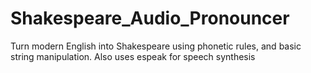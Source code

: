 # Shakespeare_Audio_Pronouncer
Turn modern English into Shakespeare using phonetic rules, and basic string manipulation. Also uses espeak for speech synthesis
